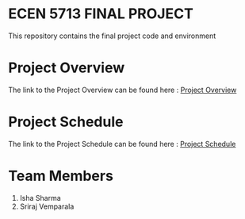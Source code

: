 # ECEN 5713 FINAL PROJECT
This repository contains the final project code and environment 

# Project Overview
The link to the Project Overview can be found here : [Project Overview](https://github.com/cu-ecen-aeld/final-project-ishassharmaa/wiki/Project-Overview)

# Project Schedule 
The link to the Project Schedule can be found here : [Project Schedule](https://github.com/users/ishassharmaa/projects/1/views/1)

# Team Members
1. Isha Sharma
2. Sriraj Vemparala
